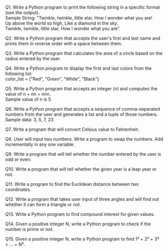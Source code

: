 Q1. Write a Python program to print the following string in a specific format (see the output).  
Sample String: "Twinkle, twinkle, little star, How I wonder what you are!  
Up above the world so high, Like a diamond in the sky.  
Twinkle, twinkle, little star, How I wonder what you are".

Q2. Write a Python program that accepts the user's first and last name and prints them in reverse order with a space between them.

Q3. Write a Python program that calculates the area of a circle based on the radius entered by the user.

Q4. Write a Python program to display the first and last colors from the following list:  
color_list = ["Red", "Green", "White", "Black"]

Q5. Write a Python program that accepts an integer (n) and computes the value of n + nn + nnn.  
Sample value of n is 5.

Q6. Write a Python program that accepts a sequence of comma-separated numbers from the user and generates a list and a tuple of those numbers.  
Sample data: 3, 5, 7, 23

Q7. Write a program that will convert Celsius value to Fahrenheit.

Q8. User will input two numbers. Write a program to swap the numbers. Add incrementally in any one variable.

Q9. Write a program that will tell whether the number entered by the user is odd or even.

Q10. Write a program that will tell whether the given year is a leap year or not.

Q11. Write a program to find the Euclidean distance between two coordinates.

Q12. Write a program that takes user input of three angles and will find out whether it can form a triangle or not.

Q13. Write a Python program to find compound interest for given values.

Q14. Given a positive integer N, write a Python program to check if the number is prime or not.

Q15. Given a positive integer N, write a Python program to find 1² + 2² + 3² + ... + N².
